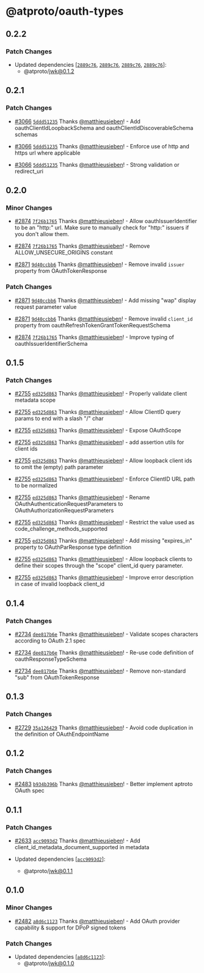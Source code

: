 # @atproto/oauth-types

## 0.2.2

### Patch Changes

- Updated dependencies [[`2889c76`](https://github.com/bluesky-social/atproto/commit/2889c76995ce3c569f595ac3c678218e9ce659f0), [`2889c76`](https://github.com/bluesky-social/atproto/commit/2889c76995ce3c569f595ac3c678218e9ce659f0), [`2889c76`](https://github.com/bluesky-social/atproto/commit/2889c76995ce3c569f595ac3c678218e9ce659f0), [`2889c76`](https://github.com/bluesky-social/atproto/commit/2889c76995ce3c569f595ac3c678218e9ce659f0)]:
  - @atproto/jwk@0.1.2

## 0.2.1

### Patch Changes

- [#3066](https://github.com/bluesky-social/atproto/pull/3066) [`5ddd51235`](https://github.com/bluesky-social/atproto/commit/5ddd51235c7e064bddcad2dd218df05d144d18d3) Thanks [@matthieusieben](https://github.com/matthieusieben)! - Add oauthClientIdLoopbackSchema and oauthClientIdDiscoverableSchema schemas

- [#3066](https://github.com/bluesky-social/atproto/pull/3066) [`5ddd51235`](https://github.com/bluesky-social/atproto/commit/5ddd51235c7e064bddcad2dd218df05d144d18d3) Thanks [@matthieusieben](https://github.com/matthieusieben)! - Enforce use of http and https url where applicable

- [#3066](https://github.com/bluesky-social/atproto/pull/3066) [`5ddd51235`](https://github.com/bluesky-social/atproto/commit/5ddd51235c7e064bddcad2dd218df05d144d18d3) Thanks [@matthieusieben](https://github.com/matthieusieben)! - Strong validation or redirect_uri

## 0.2.0

### Minor Changes

- [#2874](https://github.com/bluesky-social/atproto/pull/2874) [`7f26b1765`](https://github.com/bluesky-social/atproto/commit/7f26b176526b9856a8f61faca6f065f0afd43abf) Thanks [@matthieusieben](https://github.com/matthieusieben)! - Allow oauthIssuerIdentifier to be an "http:" url. Make sure to manually check for "http:" issuers if you don't allow them.

- [#2874](https://github.com/bluesky-social/atproto/pull/2874) [`7f26b1765`](https://github.com/bluesky-social/atproto/commit/7f26b176526b9856a8f61faca6f065f0afd43abf) Thanks [@matthieusieben](https://github.com/matthieusieben)! - Remove ALLOW_UNSECURE_ORIGINS constant

- [#2871](https://github.com/bluesky-social/atproto/pull/2871) [`9d40ccbb6`](https://github.com/bluesky-social/atproto/commit/9d40ccbb69103fae9aae7e3cec31e9b3116f3ba2) Thanks [@matthieusieben](https://github.com/matthieusieben)! - Remove invalid `issuer` property from OAuthTokenResponse

### Patch Changes

- [#2871](https://github.com/bluesky-social/atproto/pull/2871) [`9d40ccbb6`](https://github.com/bluesky-social/atproto/commit/9d40ccbb69103fae9aae7e3cec31e9b3116f3ba2) Thanks [@matthieusieben](https://github.com/matthieusieben)! - Add missing "wap" display request parameter value

- [#2871](https://github.com/bluesky-social/atproto/pull/2871) [`9d40ccbb6`](https://github.com/bluesky-social/atproto/commit/9d40ccbb69103fae9aae7e3cec31e9b3116f3ba2) Thanks [@matthieusieben](https://github.com/matthieusieben)! - Remove invalid `client_id` property from oauthRefreshTokenGrantTokenRequestSchema

- [#2874](https://github.com/bluesky-social/atproto/pull/2874) [`7f26b1765`](https://github.com/bluesky-social/atproto/commit/7f26b176526b9856a8f61faca6f065f0afd43abf) Thanks [@matthieusieben](https://github.com/matthieusieben)! - Improve typing of oauthIssuerIdentifierSchema

## 0.1.5

### Patch Changes

- [#2755](https://github.com/bluesky-social/atproto/pull/2755) [`ed325d863`](https://github.com/bluesky-social/atproto/commit/ed325d863ce8ea5986c5a45c3188aaa35288b7a8) Thanks [@matthieusieben](https://github.com/matthieusieben)! - Properly validate client metadata scope

- [#2755](https://github.com/bluesky-social/atproto/pull/2755) [`ed325d863`](https://github.com/bluesky-social/atproto/commit/ed325d863ce8ea5986c5a45c3188aaa35288b7a8) Thanks [@matthieusieben](https://github.com/matthieusieben)! - Allow ClientID query params to end with a slash "/" char

- [#2755](https://github.com/bluesky-social/atproto/pull/2755) [`ed325d863`](https://github.com/bluesky-social/atproto/commit/ed325d863ce8ea5986c5a45c3188aaa35288b7a8) Thanks [@matthieusieben](https://github.com/matthieusieben)! - Expose OAuthScope

- [#2755](https://github.com/bluesky-social/atproto/pull/2755) [`ed325d863`](https://github.com/bluesky-social/atproto/commit/ed325d863ce8ea5986c5a45c3188aaa35288b7a8) Thanks [@matthieusieben](https://github.com/matthieusieben)! - add assertion utils for client ids

- [#2755](https://github.com/bluesky-social/atproto/pull/2755) [`ed325d863`](https://github.com/bluesky-social/atproto/commit/ed325d863ce8ea5986c5a45c3188aaa35288b7a8) Thanks [@matthieusieben](https://github.com/matthieusieben)! - Allow loopback client ids to omit the (empty) path parameter

- [#2755](https://github.com/bluesky-social/atproto/pull/2755) [`ed325d863`](https://github.com/bluesky-social/atproto/commit/ed325d863ce8ea5986c5a45c3188aaa35288b7a8) Thanks [@matthieusieben](https://github.com/matthieusieben)! - Enforce ClientID URL path to be normalized

- [#2755](https://github.com/bluesky-social/atproto/pull/2755) [`ed325d863`](https://github.com/bluesky-social/atproto/commit/ed325d863ce8ea5986c5a45c3188aaa35288b7a8) Thanks [@matthieusieben](https://github.com/matthieusieben)! - Rename OAuthAuthenticationRequestParameters to OAuthAuthorizationRequestParameters

- [#2755](https://github.com/bluesky-social/atproto/pull/2755) [`ed325d863`](https://github.com/bluesky-social/atproto/commit/ed325d863ce8ea5986c5a45c3188aaa35288b7a8) Thanks [@matthieusieben](https://github.com/matthieusieben)! - Restrict the value used as code_challenge_methods_supported

- [#2755](https://github.com/bluesky-social/atproto/pull/2755) [`ed325d863`](https://github.com/bluesky-social/atproto/commit/ed325d863ce8ea5986c5a45c3188aaa35288b7a8) Thanks [@matthieusieben](https://github.com/matthieusieben)! - Add missing "expires_in" property to OAuthParResponse type definition

- [#2755](https://github.com/bluesky-social/atproto/pull/2755) [`ed325d863`](https://github.com/bluesky-social/atproto/commit/ed325d863ce8ea5986c5a45c3188aaa35288b7a8) Thanks [@matthieusieben](https://github.com/matthieusieben)! - Allow loopback clients to define their scopes through the "scope" client_id query parameter.

- [#2755](https://github.com/bluesky-social/atproto/pull/2755) [`ed325d863`](https://github.com/bluesky-social/atproto/commit/ed325d863ce8ea5986c5a45c3188aaa35288b7a8) Thanks [@matthieusieben](https://github.com/matthieusieben)! - Improve error description in case of invalid loopback client_id

## 0.1.4

### Patch Changes

- [#2734](https://github.com/bluesky-social/atproto/pull/2734) [`dee817b6e`](https://github.com/bluesky-social/atproto/commit/dee817b6e0fc02351d51ce310b5e65239b7c5ed7) Thanks [@matthieusieben](https://github.com/matthieusieben)! - Validate scopes characters according to OAuth 2.1 spec

- [#2734](https://github.com/bluesky-social/atproto/pull/2734) [`dee817b6e`](https://github.com/bluesky-social/atproto/commit/dee817b6e0fc02351d51ce310b5e65239b7c5ed7) Thanks [@matthieusieben](https://github.com/matthieusieben)! - Re-use code definition of oauthResponseTypeSchema

- [#2734](https://github.com/bluesky-social/atproto/pull/2734) [`dee817b6e`](https://github.com/bluesky-social/atproto/commit/dee817b6e0fc02351d51ce310b5e65239b7c5ed7) Thanks [@matthieusieben](https://github.com/matthieusieben)! - Remove non-standard "sub" from OAuthTokenResponse

## 0.1.3

### Patch Changes

- [#2729](https://github.com/bluesky-social/atproto/pull/2729) [`35a126429`](https://github.com/bluesky-social/atproto/commit/35a1264297bc22acaa6e5ed3f4aed8c351be8bbb) Thanks [@matthieusieben](https://github.com/matthieusieben)! - Avoid code duplication in the definition of OAuthEndpointName

## 0.1.2

### Patch Changes

- [#2483](https://github.com/bluesky-social/atproto/pull/2483) [`b934b396b`](https://github.com/bluesky-social/atproto/commit/b934b396b13ba32bf2bf7e75ecdf6871e5f310dd) Thanks [@matthieusieben](https://github.com/matthieusieben)! - Better implement aptroto OAuth spec

## 0.1.1

### Patch Changes

- [#2633](https://github.com/bluesky-social/atproto/pull/2633) [`acc9093d2`](https://github.com/bluesky-social/atproto/commit/acc9093d2845eba02b68fb2f9db33e4f1b59bb10) Thanks [@matthieusieben](https://github.com/matthieusieben)! - Add client_id_metadata_document_supported in metadata

- Updated dependencies [[`acc9093d2`](https://github.com/bluesky-social/atproto/commit/acc9093d2845eba02b68fb2f9db33e4f1b59bb10)]:
  - @atproto/jwk@0.1.1

## 0.1.0

### Minor Changes

- [#2482](https://github.com/bluesky-social/atproto/pull/2482) [`a8d6c1123`](https://github.com/bluesky-social/atproto/commit/a8d6c112359f5c4c0cfbe2df63443ed275f2a646) Thanks [@matthieusieben](https://github.com/matthieusieben)! - Add OAuth provider capability & support for DPoP signed tokens

### Patch Changes

- Updated dependencies [[`a8d6c1123`](https://github.com/bluesky-social/atproto/commit/a8d6c112359f5c4c0cfbe2df63443ed275f2a646)]:
  - @atproto/jwk@0.1.0
